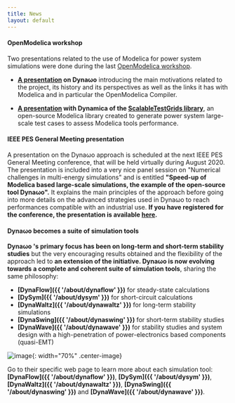 ```yaml
---
title: News
layout: default
---
```

<!--
    Except where otherwise noted, content in this website is Copyright (c)
    2015-2020, RTE (http://www.rte-france.com) and licensed under a
    CC-BY-4.0 (https://creativecommons.org/licenses/by/4.0/)
    license. All rights reserved.
-->

<a name="news3"></a>
#### OpenModelica workshop

Two presentations related to the use of Modelica for power system simulations were done during the last [OpenModelica workshop](https://openmodelica.org/events/openmodelica-workshop/openmodelica-program-2021).

* **[A presentation](https://openmodelica.org/images/M_images/OpenModelicaWorkshop_2021/1010_Dynawo%20-%20A%20Suite%20of%20Power%20System%20Simulation%20Tools%20using%20Modelica%20and%20the%20Open%20Modelica%20Compiler.pdf) on Dyna&omega;o** introducing the main motivations related to the project, its history and its perspectives as well as the links it has with Modelica and in particular the OpenModelica Compiler.

* **[A presentation](https://openmodelica.org/images/M_images/OpenModelicaWorkshop_2021/1530_ScalableTestGridsPresentation.pdf) with Dynamica of the [ScalableTestGrids library](https://github.com/PowerGrids/ScalableTestGrids)**, an open-source Modelica library created to generate power system large-scale test cases to assess Modelica tools performance.

<a name="news2"></a>
#### IEEE PES General Meeting presentation

A presentation on the Dyna&omega;o approach is scheduled at the next IEEE PES General Meeting conference, that will be held virtually during August 2020. The presentation is included into a very nice panel session on "Numerical challenges in multi-energy simulations" and is entitled **"Speed-up of Modelica based large-scale simulations, the example of the open-source tool Dyna&omega;o".** It explains the main principles of the approach before going into more details on the advanced strategies used in Dyna&omega;o to reach performances compatible with an industrial use. **If you have registered for the conference, the presentation is available [here](https://event.on24.com/eventRegistration/console/EventConsoleApollo.jsp?uimode=nextgeneration&eventid=2462049&sessionid=1&key=98CD1C81776A198D3BF0C7A11E3852EC&contenttype=A&eventuserid=305999&playerwidth=1000&playerheight=650&caller=previewLobby&text_language_id=en&format=fhvideo1&newConsole=true#).**

<a name="news1"></a>
#### Dyna&omega;o becomes a suite of simulation tools

**Dyna&omega;o 's primary focus has been on long-term and short-term stability studies** but the very encouraging results obtained and the flexibility of the approach led to **an extension of the initiative. Dyna&omega;o  is now evolving towards a complete and coherent suite of simulation tools**, sharing the same philosophy:
  - **[DynaFlow]({{ '/about/dynaflow' }})** for steady-state calculations
  - **[DySym]({{ '/about/dysym' }})** for short-circuit calculations
  - **[DynaWaltz]({{ '/about/dynawaltz' }})** for long-term stability simulations
  - **[DynaSwing]({{ '/about/dynaswing' }})** for short-term stability studies
  - **[DynaWave]({{ '/about/dynawave' }})** for stability studies and system design with a high-penetration of power-electronics based components (quasi-EMT)

![image](../assets/images/DynawoLogos.png){: width="70%" .center-image}

Go to their specific web page to learn more about each simulation tool: **[DynaFlow]({{ '/about/dynaflow' }})**, **[DySym]({{ '/about/dysym' }})**, **[DynaWaltz]({{ '/about/dynawaltz' }})**, **[DynaSwing]({{ '/about/dynaswing' }})** and **[DynaWave]({{ '/about/dynawave' }})**.
